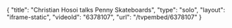 {
    "title": "Christian Hosoi talks Penny Skateboards",
    "type": "solo",
    "layout": "iframe-static",
    "videoId": "6378107",
    "url": "\/tvpembed\/6378107"
}